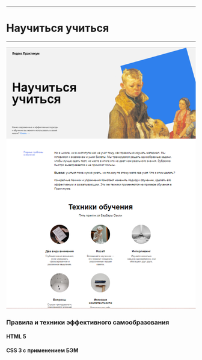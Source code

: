 ___
# Научиться учиться
___

![Alt-фрагмент сайта](./images/readme.png)

### Правила и техники эффективного самообразования



#### HTML 5
#### CSS 3 c применением БЭМ

